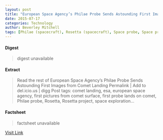 ```yaml
---
layout: post
title: "European Space Agency’s Philae Probe Sends Astounding First Images from Comet Landing"
date: 2015-07-17
categories: Technology
author: Beverley Mitchell
tags: [Philae (spacecraft), Rosetta (spacecraft), Space probe, Space probes, Bodies of the Solar System, Aerospace engineering, Unmanned spacecraft, Solar System, Discovery and exploration of the Solar System, Astronomy, Outer space, Spaceflight, Astronautics, Spacecraft, Flight, Space exploration, Spaceflight technologies, Space agencies, Space robots, Space missions, Planetary science, Aerospace, Scientific exploration, Space technology]
---
```



#### Digest
>digest unavailable

#### Extract
>Read the rest of European Space Agency&#8217;s Philae Probe Sends Astounding First Images from Comet Landing Permalink | Add to del.icio.us | digg Post tags: comet landing, esa, european space agency, first pictures from comet surface, first probe lands on comet, Philae probe, Rosetta, Rosetta project, space exploration...

#### Factsheet
>factsheet unavailable

[Visit Link](http://inhabitat.com/european-space-agencys-philae-probe-sends-astounding-first-images-from-comet-landing/)


